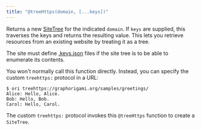 ```yaml
---
title: "@treeHttps(domain, [...keys])"
---
```


Returns a new [SiteTree](/async-tree/SiteTree.html) for the indicated `domain`. If `keys` are supplied, this traverses the keys and returns the resulting value. This lets you retrieve resources from an existing website by treating it as a tree.

The site must define [.keys.json](https://graphorigami.org/async-tree/SiteTree#keysjson-files) files if the site tree is to be able to enumerate its contents.

You won't normally call this function directly. Instead, you can specify the custom `treehttps:` protocol in a URL:

```console
$ ori treehttps://graphorigami.org/samples/greetings/
Alice: Hello, Alice.
Bob: Hello, Bob.
Carol: Hello, Carol.
```

The custom `treehttps:` protocol invokes this `@treeHttps` function to create a `SiteTree`.

